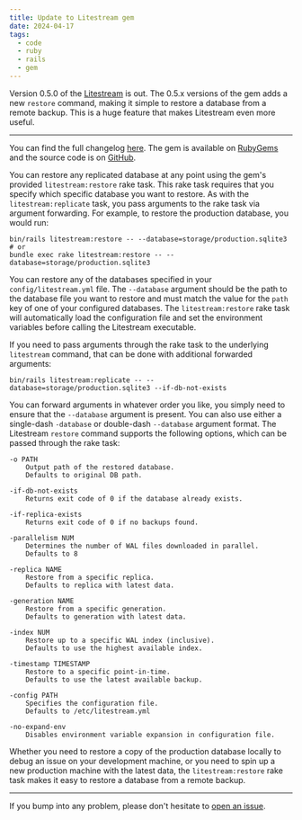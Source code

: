 ```yaml
---
title: Update to Litestream gem
date: 2024-04-17
tags:
  - code
  - ruby
  - rails
  - gem
---
```


Version 0.5.0 of the [Litestream](https://github.com/fractaledmind/litestream-ruby) is out. The 0.5.x versions of the gem adds a new `restore` command, making it simple to restore a database from a remote backup. This is a huge feature that makes Litestream even more useful.

<!--/summary-->

- - -

You can find the full changelog [here](https://github.com/fractaledmind/litestream-ruby/blob/main/CHANGELOG.md). The gem is available on [RubyGems](https://rubygems.org/gems/litestream) and the source code is on [GitHub](https://github.com/fractaledmind/litestream-ruby).

You can restore any replicated database at any point using the gem's provided `litestream:restore` rake task. This rake task requires that you specify which specific database you want to restore. As with the `litestream:replicate` task, you pass arguments to the rake task via argument forwarding. For example, to restore the production database, you would run:

```shell
bin/rails litestream:restore -- --database=storage/production.sqlite3
# or
bundle exec rake litestream:restore -- --database=storage/production.sqlite3
```

You can restore any of the databases specified in your `config/litestream.yml` file. The `--database` argument should be the path to the database file you want to restore and must match the value for the `path` key of one of your configured databases. The `litestream:restore` rake task will automatically load the configuration file and set the environment variables before calling the Litestream executable.

If you need to pass arguments through the rake task to the underlying `litestream` command, that can be done with additional forwarded arguments:

```shell
bin/rails litestream:replicate -- --database=storage/production.sqlite3 --if-db-not-exists
```

You can forward arguments in whatever order you like, you simply need to ensure that the `--database` argument is present. You can also use either a single-dash `-database` or double-dash `--database` argument format. The Litestream `restore` command supports the following options, which can be passed through the rake task:

```
-o PATH
    Output path of the restored database.
    Defaults to original DB path.

-if-db-not-exists
    Returns exit code of 0 if the database already exists.

-if-replica-exists
    Returns exit code of 0 if no backups found.

-parallelism NUM
    Determines the number of WAL files downloaded in parallel.
    Defaults to 8

-replica NAME
    Restore from a specific replica.
    Defaults to replica with latest data.

-generation NAME
    Restore from a specific generation.
    Defaults to generation with latest data.

-index NUM
    Restore up to a specific WAL index (inclusive).
    Defaults to use the highest available index.

-timestamp TIMESTAMP
    Restore to a specific point-in-time.
    Defaults to use the latest available backup.

-config PATH
    Specifies the configuration file.
    Defaults to /etc/litestream.yml

-no-expand-env
    Disables environment variable expansion in configuration file.
```

Whether you need to restore a copy of the production database locally to debug an issue on your development machine, or you need to spin up a new production machine with the latest data, the `litestream:restore` rake task makes it easy to restore a database from a remote backup.

- - -

If you bump into any problem, please don't hesitate to [open an issue](https://github.com/fractaledmind/litestream-ruby/issues/new).
